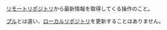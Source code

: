 

[リモートリポジトリ](リモートリポジトリ.md)から最新情報を取得してくる操作のこと。

[プル](プル.md)とは違い、[ローカルリポジトリ](ローカルリポジトリ.md)を更新することはありません。

